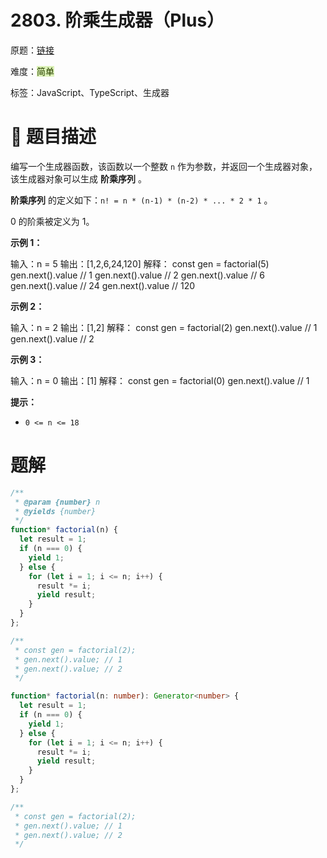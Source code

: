 # 2803. 阶乘生成器（Plus）

原题：[链接](https://leetcode.cn/problems/factorial-generator/description/)

难度：<font style="background:#DBF1B7;color:#2A4200">简单</font>

标签：JavaScript、TypeScript、生成器



# 📝 题目描述


编写一个生成器函数，该函数以一个整数 `n` 作为参数，并返回一个生成器对象，该生成器对象可以生成 **阶乘序列** 。



**阶乘序列** 的定义如下：`n! = n * (n-1) * (n-2) * ... * 2 * 1` 。



0 的阶乘被定义为 1。



**示例 1：**

输入：n = 5
输出：[1,2,6,24,120]
解释：
const gen = factorial(5)
gen.next().value // 1
gen.next().value // 2
gen.next().value // 6
gen.next().value // 24
gen.next().value // 120

**示例 2：**

输入：n = 2
输出：[1,2]
解释：
const gen = factorial(2)
gen.next().value // 1
gen.next().value // 2

**示例 3：**

输入：n = 0
输出：[1]
解释：
const gen = factorial(0)
gen.next().value // 1



**提示：**

+ `0 <= n <= 18`



# 题解


```javascript
/**
 * @param {number} n
 * @yields {number}
 */
function* factorial(n) {
  let result = 1;
  if (n === 0) {
    yield 1;
  } else {
    for (let i = 1; i <= n; i++) {
      result *= i;
      yield result;
    }
  }
};

/**
 * const gen = factorial(2);
 * gen.next().value; // 1
 * gen.next().value; // 2
 */
```

```typescript
function* factorial(n: number): Generator<number> {
  let result = 1;
  if (n === 0) {
    yield 1;
  } else {
    for (let i = 1; i <= n; i++) {
      result *= i;
      yield result;
    }
  }
};

/**
 * const gen = factorial(2);
 * gen.next().value; // 1
 * gen.next().value; // 2
 */
```

